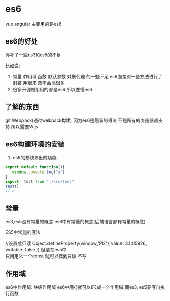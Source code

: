 # es6

vue angular  主要用的是es6

## es6的好处

弥补了一些es3和es5的不足

比如说:
1. 常量  作用域  函数 默认参数  对象代理  的一些不足
es6直接对一些方法进行了封装  用起来 效率会高很多
2. 很多开源框架用的都是es6 所以要懂es6

## 了解的东西

git
Webpack(通过webpack构建) 因为es6是最新的语法  不是所有的浏览器都支持 所以需要W
js

## es6构建环境的安装

1. es6的模块导出的功能

```javascript
export default function(){
   window.console.log("a")
}
import  test from "./src/test"
test()
// a
```

## 常量

es3,es5没有常量的概念
es6中有常量的概念(后端语言都有常量的概念)

ES5中常量的写法

//设置成只读
Object.defineProperty(window,'PI2',{
  value: 3.1415926,
  writable: false
})
但是在es5中  
只用定义一个const 就可以做到只读  不写

## 作用域

es6中作用域:  块级作用域
es6中用{}就可以I形成一个作用域 
而es3,  es5要写自执行函数